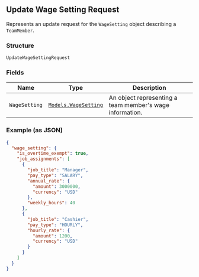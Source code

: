 ## Update Wage Setting Request

Represents an update request for the `WageSetting` object describing a `TeamMember`.

### Structure

`UpdateWageSettingRequest`

### Fields

| Name | Type | Description |
|  --- | --- | --- |
| `WageSetting` | [`Models.WageSetting`](/doc/models/wage-setting.md) | An object representing a team member's wage information. |

### Example (as JSON)

```json
{
  "wage_setting": {
    "is_overtime_exempt": true,
    "job_assignments": [
      {
        "job_title": "Manager",
        "pay_type": "SALARY",
        "annual_rate": {
          "amount": 3000000,
          "currency": "USD"
        },
        "weekly_hours": 40
      },
      {
        "job_title": "Cashier",
        "pay_type": "HOURLY",
        "hourly_rate": {
          "amount": 1200,
          "currency": "USD"
        }
      }
    ]
  }
}
```

